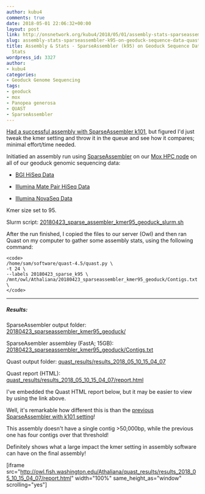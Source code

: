 ```yaml
---
author: kubu4
comments: true
date: 2018-05-01 22:06:32+00:00
layout: post
link: http://onsnetwork.org/kubu4/2018/05/01/assembly-stats-sparseassembler-k95-on-geoduck-sequence-data-quast-for-stats/
slug: assembly-stats-sparseassembler-k95-on-geoduck-sequence-data-quast-for-stats
title: Assembly & Stats - SparseAssembler (k95) on Geoduck Sequence Data > Quast for
  Stats
wordpress_id: 3327
author:
- kubu4
categories:
- Geoduck Genome Sequencing
tags:
- geoduck
- mox
- Panopea generosa
- QUAST
- SparseAssembler
---
```


[Had a successful assembly with SparseAssembler k101](http://onsnetwork.org/kubu4/2018/04/05/genome-assembly-sparseassembler-geoduck-genomic-data-kmer101/), but figured I'd just tweak the kmer setting and throw it in the queue and see how it compares; minimal effort/time needed.

Initiatied an assembly run using  [SparseAssembler](https://github.com/yechengxi/SparseAssembler) on our [Mox HPC node](https://github.com/RobertsLab/hyak_mox/wiki) on all of our geoduck genomic sequencing data:





  * [BGI HiSeq Data](http://onsnetwork.org/kubu4/2018/03/27/fastqcmultiqc-bgi-geoduck-genome-sequencing-data/)



  * [Illumina Mate Pair HiSeq Data](http://onsnetwork.org/kubu4/2018/04/01/trimgalorefastqcmultiqc-illumina-hiseq-genome-sequencing-data-continued/)



  * [Illumina NovaSeq Data](http://onsnetwork.org/kubu4/2018/01/25/adapter-trimming-and-fastqc-illumina-geoduck-novaseq-data/)






Kmer size set to 95.

Slurm script: [20180423_sparse_assembler_kmer95_geoduck_slurm.sh](http://owl.fish.washington.edu/Athaliana/20180423_sparseassembler_kmer95_geoduck/20180423_sparse_assembler_kmer95_geoduck_slurm.sh)

After the run finished, I copied the files to our server (Owl) and then ran Quast on my computer to gather some assembly stats, using the following command:


    
    <code>
    /home/sam/software/quast-4.5/quast.py \
    -t 24 \
    --labels 20180423_sparse_k95 \
    /mnt/owl/Athaliana/20180423_sparseassembler_kmer95_geoduck/Contigs.txt \
    </code>





* * *





##### Results:



SparseAssembler output folder: [20180423_sparseassembler_kmer95_geoduck/](http://owl.fish.washington.edu/Athaliana/20180423_sparseassembler_kmer95_geoduck/)

SparseAsembler assembley (FastA; 15GB): [20180423_sparseassembler_kmer95_geoduck/Contigs.txt](http://owl.fish.washington.edu/Athaliana/20180423_sparseassembler_kmer95_geoduck/Contigs.txt)

Quast output folder: [quast_results/results_2018_05_10_15_04_07](http://owl.fish.washington.edu/Athaliana/quast_results/results_2018_05_10_15_04_07/)

Quast report (HTML): [quast_results/results_2018_05_10_15_04_07/report.html](http://owl.fish.washington.edu/Athaliana/quast_results/results_2018_05_10_15_04_07/report.html)

I've embedded the Quast HTML report below, but it may be easier to view by using the link above.

Well, it's remarkable how different this is than the [previous SparseAssembler with k101 setting](http://onsnetwork.org/kubu4/2018/04/05/genome-assembly-sparseassembler-geoduck-genomic-data-kmer101/)!

This assembly doesn't have a single contig >50,000bp, while the previous one has four contigs over that threshold!

Definitely shows what a large impact the kmer setting in assembly software can have on the final assembly!

[iframe src="http://owl.fish.washington.edu/Athaliana/quast_results/results_2018_05_10_15_04_07/report.html" width="100%" same_height_as="window" scrolling="yes"]
